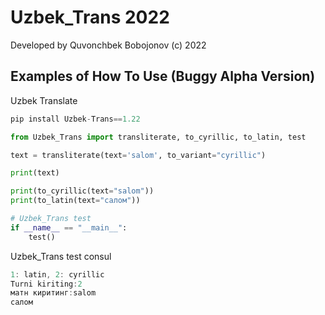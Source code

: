 # Uzbek_Trans 2022

Developed by Quvonchbek Bobojonov (c) 2022

## Examples of How To Use (Buggy Alpha Version)

Uzbek Translate

```js
pip install Uzbek-Trans==1.22
```

```python
from Uzbek_Trans import transliterate, to_cyrillic, to_latin, test

text = transliterate(text='salom', to_variant="cyrillic")

print(text)

print(to_cyrillic(text="salom"))
print(to_latin(text="салом"))

# Uzbek_Trans test
if __name__ == "__main__":
    test()
```
 Uzbek_Trans test consul

```js 
1: latin, 2: cyrillic
Turni kiriting:2
матн киритинг:salom
салом
```

